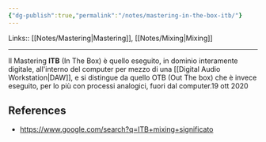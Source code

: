 ```yaml
---
{"dg-publish":true,"permalink":"/notes/mastering-in-the-box-itb/"}
---
```


Links:: [[Notes/Mastering\|Mastering]], [[Notes/Mixing\|Mixing]]
 

---
Il Mastering **ITB** (In The Box) è quello eseguito, in dominio interamente digitale, all'interno del computer per mezzo di una [[Digital Audio Workstation\|DAW]], e si distingue da quello OTB (Out The box) che è invece eseguito, per lo più con processi analogici, fuori dal computer.19 ott 2020



## References

- https://www.google.com/search?q=ITB+mixing+significato

